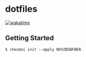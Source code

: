 # dotfiles
[![wakatime](https://wakatime.com/badge/github/NXVZBGBFBEN/dotfiles.svg)](https://wakatime.com/badge/github/NXVZBGBFBEN/dotfiles)

## Getting Started

```console
$ chezmoi init --apply NXVZBGBFBEN
```
